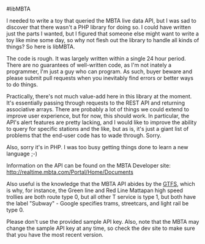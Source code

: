 #libMBTA 

I needed to write a toy that queried the MBTA live data API, but I was sad to discover that there wasn't a PHP library for doing so. I could have written just the parts I wanted, but I figured that someone else might want to write a toy like mine some day, so why not flesh out the library to handle all kinds of things? So here is libMBTA. 

The code is rough. It was largely written within a single 24 hour period. There are no guarantees of well-written code, as I'm not inately a programmer, I'm just a guy who can program. As such, buyer beware and please submit pull requests when you inevitably find errors or better ways to do things. 

Practically, there's not much value-add here in this library at the moment. It's essentially passing through requests to the REST API and returning associative arrays. There are probably a lot of things we could extend to improve user experience, but for now, this should work. In particular, the API's alert features are pretty lacking, and I would like to improve the ability to query for specific stations and the like, but as is, it's just a giant list of problems that the end-user code has to wade through. Sorry. 

Also, sorry it's in PHP. I was too busy getting things done to learn a new language ;-) 

Information on the API can be found on the MBTA Developer site: 
http://realtime.mbta.com/Portal/Home/Documents

Also useful is the knowledge that the MBTA API abides by the [GTFS](https://developers.google.com/transit/gtfs/reference), which is why, for instance, the Green line and  Red Line Mattapan high speed trollies are both route type 0, but all other T service is type 1, but both have the label "Subway" - Google specifies trams, streetcars, and light rail be type 0. 

Please don't use the provided sample API key. Also, note that the MBTA may change
the sample API key at any time, so check the dev site to make sure that you 
have the most recent version. 
